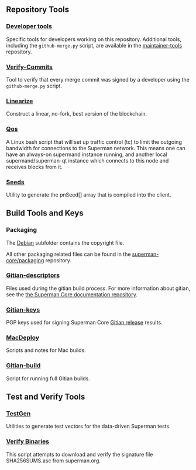 Repository Tools
---------------------

### [Developer tools](/contrib/devtools) ###
Specific tools for developers working on this repository.
Additional tools, including the `github-merge.py` script, are available in the [maintainer-tools](https://github.com/superman-core/superman-maintainer-tools) repository.

### [Verify-Commits](/contrib/verify-commits) ###
Tool to verify that every merge commit was signed by a developer using the `github-merge.py` script.

### [Linearize](/contrib/linearize) ###
Construct a linear, no-fork, best version of the blockchain.

### [Qos](/contrib/qos) ###

A Linux bash script that will set up traffic control (tc) to limit the outgoing bandwidth for connections to the Superman network. This means one can have an always-on supermand instance running, and another local supermand/superman-qt instance which connects to this node and receives blocks from it.

### [Seeds](/contrib/seeds) ###
Utility to generate the pnSeed[] array that is compiled into the client.

Build Tools and Keys
---------------------

### Packaging ###
The [Debian](/contrib/debian) subfolder contains the copyright file.

All other packaging related files can be found in the [superman-core/packaging](https://github.com/superman-core/packaging) repository.

### [Gitian-descriptors](/contrib/gitian-descriptors) ###
Files used during the gitian build process. For more information about gitian, see the [the Superman Core documentation repository](https://github.com/superman-core/docs).

### [Gitian-keys](/contrib/gitian-keys)
PGP keys used for signing Superman Core [Gitian release](/doc/release-process.md) results.

### [MacDeploy](/contrib/macdeploy) ###
Scripts and notes for Mac builds.

### [Gitian-build](/contrib/gitian-build.py) ###
Script for running full Gitian builds.

Test and Verify Tools
---------------------

### [TestGen](/contrib/testgen) ###
Utilities to generate test vectors for the data-driven Superman tests.

### [Verify Binaries](/contrib/verifybinaries) ###
This script attempts to download and verify the signature file SHA256SUMS.asc from superman.org.
